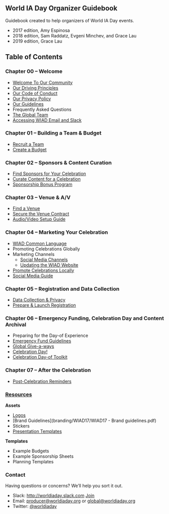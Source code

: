 ## World IA Day Organizer Guidebook
Guidebook created to help organizers of World IA Day events.

- 2017 edition, Amy Espinosa
- 2018 edition, Sam Raddatz, Evgeni Minchev, and Grace Lau
- 2019 edition, Grace Lau

## Table of Contents

### Chapter 00 – Welcome
- [Welcome To Our Community](welcome.md)
- [Our Driving Principles](driving-principles.md)
- [Our Code of Conduct](code-of-conduct.md)
- [Our Privacy Policy](privacy-policy.md)
- [Our Guidelines](guidelines.md)
- Frequently Asked Questions
- [The Global Team](global-team.md)
- [Accessing WIAD Email and Slack](communications.md)

### Chapter 01 – Building a Team & Budget
- [Recruit a Team](recruit-team.md)
- [Create a Budget](create-budget.md)

### Chapter 02 – Sponsors & Content Curation
- [Find Sponsors for Your Celebration](find-sponsors.md)
- [Curate Content for a Celebration](curate-content.md)
- [Sponsorship Bonus Program](sponsorship-bonus-program.md)

### Chapter 03 – Venue & A/V
- [Find a Venue](find-venue.md)
- [Secure the Venue Contract](secure-venue-contract.md)
- [Audio/Video Setup Guide](audio-video-setup-guide.md)

### Chapter 04 – Marketing Your Celebration
- [WIAD Common Language](common-language.md)
- Promoting Celebrations Globally
- Marketing Channels
  - [Social Media Channels](social-media.md)
  - [Updating the WIAD Website](update-website.md)
- [Promote Celebrations Locally](marketing-locally.md)
- [Social Media Guide](social-media-guide.md)

### Chapter 05 – Registration and Data Collection
- [Data Collection & Privacy](data-collection.md)
- [Prepare & Launch Registration](registration.md)

### Chapter 06 – Emergency Funding, Celebration Day and Content Archival
- Preparing for the Day-of Experience
- [Emergency Fund Guidelines](emergecy-fund.md)
- [Global Give-a-ways](global-giveaways.md)
- [Celebration Day!](day-of.md)
- [Celebration Day-of Toolkit](day-of-toolkit.md)

### Chapter 07 – After the Celebration
- [Post-Celebration Reminders](post-event.md)

### [Resources](resources.md)

**Assets**
- [Logos](resources.md#logos)
- [Brand Guidelines](branding/WIAD17/WIAD17 - Brand guidelines.pdf)
- Stickers
- [Presentation Templates](resources.md#slides)

**Templates**
- Example Budgets
- Example Sponsorship Sheets
- Planning Templates

### Contact

Having questions or concerns? We’ll help you sort it out.
- Slack: http://worldiaday.slack.com [Join](http://bit.ly/wiad-slack)
- Email: producer@worldiaday.org or global@worldiaday.org
- Twitter: [@worldiaday](https://twitter.com/WorldIADay)
